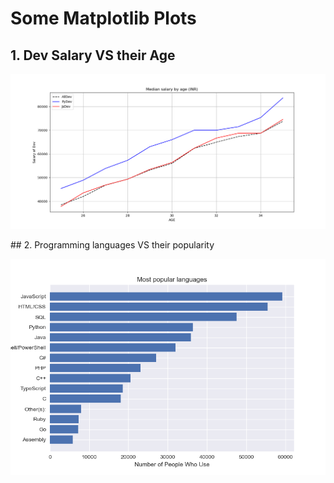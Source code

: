 # Some Matplotlib Plots

## 1. Dev Salary VS their Age
  <p align="center">
   <img src="1plot.png">
  </p>
## 2. Programming languages VS their popularity
  <p align="center">
    <img src="2.Barchart.png">
  </p>
